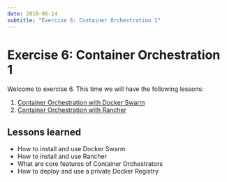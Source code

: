 ```yaml
---
date: 2018-06-14
subtitle: "Exercise 6: Container Orchestration 1"
---
```

# Exercise 6: Container Orchestration 1

Welcome to exercise 6. This time we will have the following lessons:

1. [Container Orchestration with Docker Swarm](lesson-swarm.md)
2. [Container Orchestration with Rancher](lesson-rancher.md)

## Lessons learned
 - How to install and use Docker Swarm
 - How to install and use Rancher
 - What are core features of Container Orchestrators
 - How to deploy and use a private Docker Registry